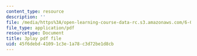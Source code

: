 ```yaml
---
content_type: resource
description: ''
file: /media/https%3A/open-learning-course-data-rc.s3.amazonaws.com/6-042j-mathematics-for-computer-science-fall-2010/45f6debd41091c3e1a78c3d72be1d8cb_NuGDkmwEObM.pdf
file_type: application/pdf
resourcetype: Document
title: 3play pdf file
uid: 45f6debd-4109-1c3e-1a78-c3d72be1d8cb
---
```

